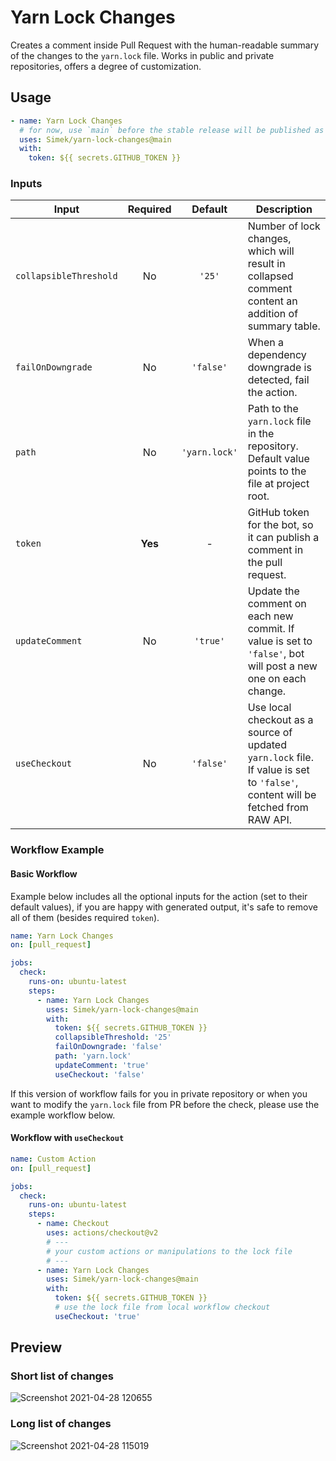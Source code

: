 # Yarn Lock Changes

Creates a comment inside Pull Request with the human-readable summary of the changes to the `yarn.lock` file. Works in public and private repositories, offers a degree of customization.

## Usage

```yml
- name: Yarn Lock Changes
  # for now, use `main` before the stable release will be published as `v1`
  uses: Simek/yarn-lock-changes@main 
  with:
    token: ${{ secrets.GITHUB_TOKEN }}
```

### Inputs

| Input | Required | Default | Description |
| --- | :---: | :---: | --- |
| `collapsibleThreshold` | No | `'25'` | Number of lock changes, which will result in collapsed comment content an addition of summary table. |
| `failOnDowngrade` | No | `'false'` | When a dependency downgrade is detected, fail the action. |
| `path` | No | `'yarn.lock'` | Path to the `yarn.lock` file in the repository. Default value points to the file at project root. |
| `token` | **Yes** | - | GitHub token for the bot, so it can publish a comment in the pull request. |
| `updateComment` | No | `'true'` | Update the comment on each new commit. If value is set to `'false'`, bot will post a new one on each change. |
| `useCheckout` | No | `'false'` | Use local checkout as a source of updated `yarn.lock` file. If value is set to `'false'`, content will be fetched from RAW API. |

### Workflow Example

#### Basic Workflow

Example below includes all the optional inputs for the action (set to their default values), if you are happy with generated output, it's safe to remove all of them (besides required `token`).

```yml
name: Yarn Lock Changes
on: [pull_request]

jobs:
  check:
    runs-on: ubuntu-latest
    steps:
      - name: Yarn Lock Changes
        uses: Simek/yarn-lock-changes@main
        with:
          token: ${{ secrets.GITHUB_TOKEN }}
          collapsibleThreshold: '25'
          failOnDowngrade: 'false'
          path: 'yarn.lock'
          updateComment: 'true'
          useCheckout: 'false'
```

If this version of workflow fails for you in private repository or when you want to modify the `yarn.lock` file from PR before the check, please use the example workflow below.

#### Workflow with `useCheckout`

```yml
name: Custom Action
on: [pull_request]

jobs:
  check:
    runs-on: ubuntu-latest
    steps:
      - name: Checkout
        uses: actions/checkout@v2
        # ---
        # your custom actions or manipulations to the lock file
        # ---
      - name: Yarn Lock Changes
        uses: Simek/yarn-lock-changes@main
        with:
          token: ${{ secrets.GITHUB_TOKEN }}
          # use the lock file from local workflow checkout
          useCheckout: 'true'
```

## Preview

### Short list of changes

<img alt="Screenshot 2021-04-28 120655" src="https://user-images.githubusercontent.com/719641/116386618-3f53ba80-a81a-11eb-9438-6601d401f880.png">

### Long list of changes

<img alt="Screenshot 2021-04-28 115019" src="https://user-images.githubusercontent.com/719641/116385385-09620680-a819-11eb-857c-113f9048d856.png">

